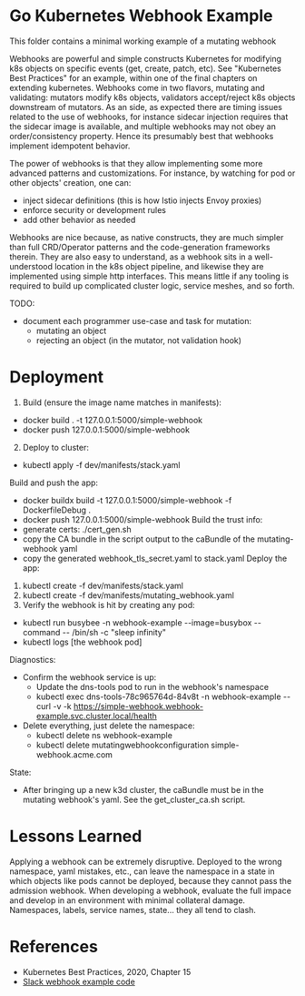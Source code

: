 # Go Kubernetes Webhook Example


This folder contains a minimal working example of a mutating webhook

Webhooks are powerful and simple constructs Kubernetes for modifying k8s objects
on specific events (get, create, patch, etc). See "Kubernetes Best Practices" for an
example, within one of the final chapters on extending kubernetes. Webhooks come in two
flavors, mutating and validating: mutators modify k8s objects, validators accept/reject
k8s objects downstream of mutators. As an side, as expected there are timing issues related
to the use of webhooks, for instance sidecar injection requires that the sidecar image is available,
and multiple webhooks may not obey an order/consistency property. Hence its presumably best
that webhooks implement idempotent behavior.

The power of webhooks is that they allow implementing some more advanced patterns and
customizations. For instance, by watching for pod or other objects' creation, one can:
* inject sidecar definitions (this is how Istio injects Envoy proxies)
* enforce security or development rules
* add other behavior as needed

Webhooks are nice because, as native constructs, they are much simpler than full CRD/Operator
patterns and the code-generation frameworks therein. They are also easy to understand, as a webhook
sits in a well-understood location in the k8s object pipeline, and likewise they are implemented 
using simple http interfaces. This means little if any tooling is required to build up complicated
cluster logic, service meshes, and so forth.

TODO:
* document each programmer use-case and task for mutation:
    * mutating an object
    * rejecting an object (in the mutator, not validation hook)

# Deployment

1) Build (ensure the image name matches in manifests):
* docker build . -t 127.0.0.1:5000/simple-webhook
* docker push 127.0.0.1:5000/simple-webhook

2) Deploy to cluster:
* kubectl apply -f dev/manifests/stack.yaml


Build and push the app:
* docker buildx build -t 127.0.0.1:5000/simple-webhook -f DockerfileDebug .
* docker push 127.0.0.1:5000/simple-webhook
Build the trust info:
* generate certs: ./cert_gen.sh
* copy the CA bundle in the script output to the caBundle of the mutating-webhook yaml
* copy the generated webhook_tls_secret.yaml to stack.yaml
Deploy the app:
1) kubectl create -f dev/manifests/stack.yaml
2) kubectl create -f dev/manifests/mutating_webhook.yaml
3) Verify the webhook is hit by creating any pod:
  * kubectl run busybee -n webhook-example --image=busybox --command -- /bin/sh -c "sleep infinity"
  * kubectl logs [the webhook pod]

Diagnostics:
* Confirm the webhook service is up:
    * Update the dns-tools pod to run in the webhook's namespace
    * kubectl exec dns-tools-78c965764d-84v8t -n webhook-example -- curl -v -k https://simple-webhook.webhook-example.svc.cluster.local/health
* Delete everything, just delete the namespace:
    * kubectl delete ns webhook-example
    * kubectl delete mutatingwebhookconfiguration simple-webhook.acme.com

State:
- After bringing up a new k3d cluster, the caBundle must be in the mutating webhook's yaml.
  See the get_cluster_ca.sh script.



# Lessons Learned
Applying a webhook can be extremely disruptive. Deployed to the wrong namespace, yaml
mistakes, etc., can leave the namespace in a state in which objects like pods cannot
be deployed, because they cannot pass the admission webhook. When developing a webhook,
evaluate the full impace and develop in an environment with minimal collateral damage.
Namespaces, labels, service names, state... they all tend to clash.






# References

* Kubernetes Best Practices, 2020, Chapter 15
* [Slack webhook example code](https://github.com/slackhq/simple-kubernetes-webhook/blob/main/pkg/mutation/inject_env.go)

